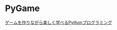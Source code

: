 # PyGame
[ゲームを作りながら楽しく学べるPythonプログラミング](https://www.amazon.co.jp/%E3%82%B2%E3%83%BC%E3%83%A0%E3%82%92%E4%BD%9C%E3%82%8A%E3%81%AA%E3%81%8C%E3%82%89%E6%A5%BD%E3%81%97%E3%81%8F%E5%AD%A6%E3%81%B9%E3%82%8BPython%E3%83%97%E3%83%AD%E3%82%B0%E3%83%A9%E3%83%9F%E3%83%B3%E3%82%B0-Future-Coders%EF%BC%88NextPublishing%EF%BC%89-%E7%94%B0%E4%B8%AD-%E8%B3%A2%E4%B8%80%E9%83%8E-ebook/dp/B06XRQS8PN/ref=sr_1_2?__mk_ja_JP=%E3%82%AB%E3%82%BF%E3%82%AB%E3%83%8A&keywords=python&qid=1576903678&s=digital-text&sr=1-2)
